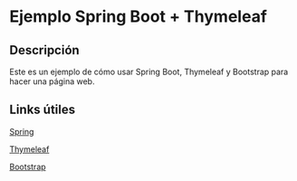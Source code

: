 # Ejemplo Spring Boot + Thymeleaf

## Descripción
Este es un ejemplo de cómo usar Spring Boot, Thymeleaf y Bootstrap para hacer una página
web.

## Links útiles

[Spring]

[Spring]: https://spring.io
[Thymeleaf]

[Thymeleaf]: https://www.thymeleaf.org/
[Bootstrap]

[Bootstrap]: https://getbootstrap.com/
